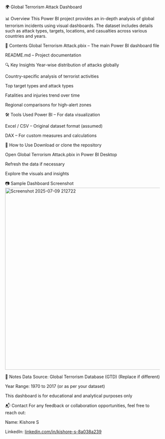 🌍 Global Terrorism Attack Dashboard

📊 Overview
This Power BI project provides an in-depth analysis of global terrorism incidents using visual dashboards. The dataset includes details such as attack types, targets, locations, and casualties across various countries and years.

🧾 Contents
Global Terrorism Attack.pbix – The main Power BI dashboard file

README.md – Project documentation

🔍 Key Insights
Year-wise distribution of attacks globally

Country-specific analysis of terrorist activities

Top target types and attack types

Fatalities and injuries trend over time

Regional comparisons for high-alert zones

🛠 Tools Used
Power BI – For data visualization

Excel / CSV – Original dataset format (assumed)

DAX – For custom measures and calculations

📁 How to Use
Download or clone the repository

Open Global Terrorism Attack.pbix in Power BI Desktop

Refresh the data if necessary

Explore the visuals and insights

📷 Sample Dashboard Screenshot
<img width="593" alt="Screenshot 2025-07-09 212722" src="https://github.com/user-attachments/assets/c6a52f95-71be-415c-a615-1eaf0514cf96" />

📌 Notes
Data Source: Global Terrorism Database (GTD) (Replace if different)

Year Range: 1970 to 2017 (or as per your dataset)

This dashboard is for educational and analytical purposes only

📬 Contact
For any feedback or collaboration opportunities, feel free to reach out:

Name: Kishore S

LinkedIn: [linkedin.com/in/kishore-s-8a038a239](https://www.linkedin.com/in/kishore-s-8a038a239/)

